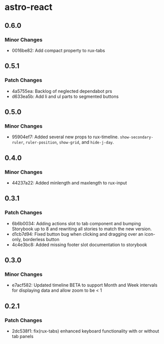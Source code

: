 # astro-react

## 0.6.0

### Minor Changes

- 0016be82: Add compact property to rux-tabs

## 0.5.1

### Patch Changes

- 4a5755ea: Backlog of neglected dependabot prs
- d633ea5b: Add li and ul parts to segmented buttons

## 0.5.0

### Minor Changes

- 95904ef7: Added several new props to rux-timeline. `show-secondary-ruler`, `ruler-position`, `show-grid`, and `hide-j-day`.

## 0.4.0

### Minor Changes

- 44237a22: Added minlength and maxlength to rux-input

## 0.3.1

### Patch Changes

- 6b6b0034: Adding actions slot to tab component and bumping Storybook up to 8 and rewriting all stories to match the new version.
- d1cb7d94: Fixed button bug when clicking and dragging over an icon-only, borderless button
- 4c4e3bc8: Added missing footer slot documentation to storybook

## 0.3.0

### Minor Changes

- e7acf582: Updated timeline BETA to support Month and Week intervals for displaying data and allow zoom to be < 1

## 0.2.1

### Patch Changes

- 2dc538f1: fix(rux-tabs) enhanced keyboard functionality with or without tab panels
